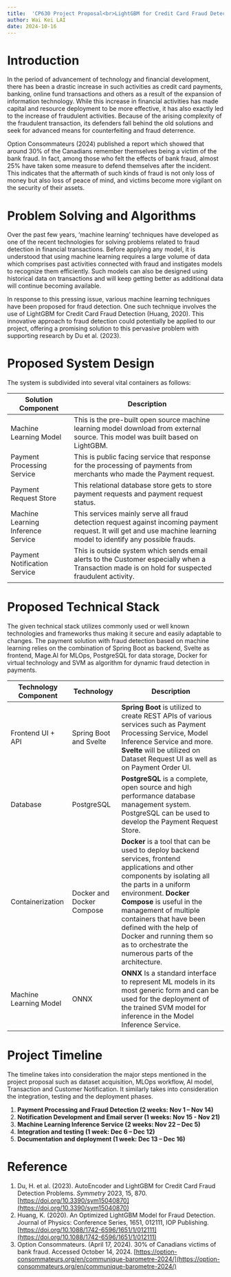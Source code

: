 ```yaml
---
title:  'CP630 Project Proposal<br>LightGBM for Credit Card Fraud Detection'
author: Wai Kei LAI
date: 2024-10-16
---
```

# Introduction

In the period of advancement of technology and financial development, there has been a drastic increase in such activities as credit card payments, banking, online fund transactions and others as a result of the expansion of information technology. While this increase in financial activities has made capital and resource deployment to be more effective, it has also exactly led to the increase of fraudulent activities. Because of the arising complexity of the fraudulent transaction, its defenders fall behind the old solutions and seek for advanced means for counterfeiting and fraud deterrence.

Option Consommateurs (2024) published a report which showed that around 30% of the Canadians remember themselves being a victim of the bank fraud. In fact, among those who felt the effects of bank fraud, almost 25% have taken some measure to defend themselves after the incident. This indicates that the aftermath of such kinds of fraud is not only loss of money but also loss of peace of mind, and victims become more vigilant on the security of their assets.

# Problem Solving and Algorithms

Over the past few years, ‘machine learning’ techniques have developed as one of the recent technologies for solving problems related to fraud detection in financial transactions. Before applying any model, it is understood that using machine learning requires a large volume of data which comprises past activities connected with fraud and instigates models to recognize them efficiently. Such models can also be designed using historical data on transactions and will keep getting better as additional data will continue becoming available.

In response to this pressing issue, various machine learning techniques have been proposed for fraud detection. One such technique involves the use of LightGBM for Credit Card Fraud Detection (Huang, 2020). This innovative approach to fraud detection could potentially be applied to our project, offering a promising solution to this pervasive problem with supporting  research by Du et al. (2023).

# Proposed System Design

The system is subdivided into several vital containers as follows:

| Solution Component | Description |
| --- | --- |
| Machine Learning Model | This is the pre-built open source machine learning model download from external source. This model was built based on LightGBM. |
| Payment Processing Service | This is public facing service that response for the processing of payments from merchants who made the Payment request. |
| Payment Request Store | This relational database store gets to store payment requests and payment request status. |
| Machine Learning Inference Service | This services mainly serve all fraud detection request against incoming payment request. It will get and use machine learning model to identify any possible frauds. |
| Payment Notification Service | This is outside system which sends email alerts to the Customer especially when a Transaction made is on hold for suspected fraudulent activity. |

# Proposed Technical Stack

The given technical stack utilizes commonly used or well known technologies and frameworks thus making it secure and easily adaptable to changes. The payment solution with fraud detection based on machine learning relies on the combination of Spring Boot as backend, Svelte as frontend, Mage.AI for MLOps, PostgreSQL for data storage, Docker for virtual technology and SVM as algorithm for dynamic fraud detection in payments.

| Technology Component | Technology | Description |
| --- | --- | --- |
| Frontend UI + API | Spring Boot and Svelte | **Spring Boot** is utilized to create REST APIs of various services such as Payment Processing Service, Model Inference Service and more. **Svelte** will be utilized on Dataset Request UI as well as on Payment Order UI. |
| Database | PostgreSQL | **PostgreSQL** is a complete, open source and high performance database management system. PostgreSQL can be used to develop the Payment Request Store. |
| Containerization | Docker and Docker Compose | **Docker** is a tool that can be used to deploy backend services, frontend applications and other components by isolating all the parts in a uniform environment. **Docker Compose** is useful in the management of multiple containers that have been defined with the help of Docker and running them so as to orchestrate the numerous parts of the architecture. |
| Machine Learning Model | ONNX | **ONNX** Is a standard interface to represent ML models in its most generic form and can be used for the deployment of the trained SVM model for inference in the Model Inference Service. |

# Project Timeline

The timeline takes into consideration the major steps mentioned in the project proposal such as dataset acquisition, MLOps workflow, AI model, Transaction and Customer Notification. It similarly takes into consideration the integration, testing and the deployment phases.

1. **Payment Processing and Fraud Detection (2 weeks: Nov 1 –  Nov 14)**
2. **Notification Development and Email server  (1 weeks: Nov 15 - Nov 21)**
3. **Machine Learning Inference Service (2 weeks: Nov 22 – Dec 5)**
4. **Integration and testing (1 week: Dec 6 – Dec 12)**
5. **Documentation and deployment (1 week: Dec 13 – Dec 16)**

# Reference

1. Du, H. et al. (2023). AutoEncoder and LightGBM for Credit Card Fraud
Detection Problems. *Symmetry* 2023, 15, 870. [https://doi.org/10.3390/sym15040870](https://doi.org/10.3390/sym15040870)
2. Huang, K. (2020). An Optimized LightGBM Model for Fraud Detection. Journal of Physics: Conference Series, 1651, 012111, IOP Publishing. [https://doi.org/10.1088/1742-6596/1651/1/012111](https://doi.org/10.1088/1742-6596/1651/1/012111)
3. Option Consommateurs. (April 17, 2024). 30% of Canadians victims of bank fraud. Accessed October 14, 2024. [https://option-consommateurs.org/en/communique-barometre-2024/](https://option-consommateurs.org/en/communique-barometre-2024/)